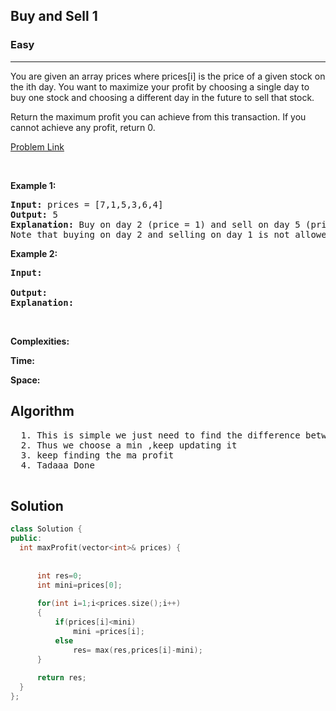 <h2>Buy and Sell 1</h2>
<h3>Easy</h3><hr>
<div><p>
You are given an array prices where prices[i] is the price of a given stock on the ith day.
You want to maximize your profit by choosing a single day to buy one stock and choosing a different day in the future to sell that stock.

Return the maximum profit you can achieve from this transaction. If you cannot achieve any profit, return 0.

 
</p>


[Problem Link](https://leetcode.com/problems/best-time-to-buy-and-sell-stock/)

<p>&nbsp;</p>
<p><strong>Example 1:</strong></p>

      
 
<pre><strong>Input:</strong> prices = [7,1,5,3,6,4]
<strong>Output:</strong> 5
<strong>Explanation:</strong> Buy on day 2 (price = 1) and sell on day 5 (price = 6), profit = 6-1 = 5.
Note that buying on day 2 and selling on day 1 is not allowed because you must buy before you sell.
</pre>

<p><strong>Example 2:</strong></p>

<pre><strong>Input:</strong> 
     
<strong>Output:</strong> 
<strong>Explanation:</strong> 
</pre>

<p>&nbsp;</p>
<p><strong>Complexities:</strong></p>
<strong>Time:</strong> 
  
<strong>Space:</strong> 
  <h2> Algorithm </h2>
 <pre>
  1. This is simple we just need to find the difference between a value and a value preceding teh value
  2. Thus we choose a min ,keep updating it
  3. keep finding the ma profit 
  4. Tadaaa Done
  </pre>
  <h2> Solution </h2>
  
  ``` c++ 
  class Solution {
public:
    int maxProfit(vector<int>& prices) {
        
        
        int res=0;
        int mini=prices[0];
        
        for(int i=1;i<prices.size();i++)
        {
            if(prices[i]<mini)
                mini =prices[i];
            else
                res= max(res,prices[i]-mini);
        }
        
        return res;
    }
};
  ```
</div>

